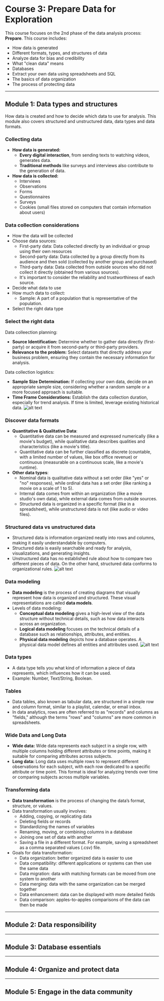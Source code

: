 # Course 3: Prepare Data for Exploration

This course focuses on the 2nd phase of the data analysis process: **Prepare**. This course includes:
- How data is generated 
- Different formats, types, and structures of data
- Analyze data for bias and credibility
- What "clean data" means
- Databases
- Extract your own data using spreadsheets and SQL
- The basics of data organization
- The process of protecting data

----
## Module 1: Data types and structures

How data is created and how to decide which data to use for analysis. This module also covers structured and unstructured data, data types and data formats.

### Collecting data
- **How data is generated:**
    - **Every digital interaction**, from sending texts to watching videos, generates data.
    - **Traditional methods** like surveys and interviews also contribute to the generation of data.
- **How data is collected:**
    - Interviews
    - Observations
    - Forms
    - Questionnaires
    - Surveys
    - Cookies (small files stored on computers that contain information about users)

### Data collection considerations
- How the data will be collected
- Choose data sources:
    - First-party data: Data collected directly by an individual or group using their own resources
    - Second-party data: Data collected by a group directly from its audience and then sold (collected by another group and purchased)
    - Third-party data: Data collected from outside sources who did not collect it directly (obtained from various sources).
    - It's important to consider the reliability and trustworthiness of each source.
- Decide what data to use
- How much data to collect:
    - Sample: A part of a population that is representative of the population.
- Select the right data type

### Select the right data

Data colleection planning:
- **Source Identification:** Determine whether to gather data directly (first-party) or acquire it from second-party or third-party providers.
- **Relevance to the problem:** Select datasets that directly address your business problem, ensuring they contain the necessary information for analysis.

Data collection logistics:
- **Sample Size Determination:** If collecting your own data, decide on an appropriate sample size, considering whether a random sample or a more focused approach is suitable.
- **Time Frame Considerations:** Establish the data collection duration, especially for trend analysis. If time is limited, leverage existing historical data.
![alt text](image-1.png)

### Discover data formats
- **Quantitative & Qualitative Data**:
    - Quantitative data can be measured and expressed numerically (like a movie's budget), while qualitative data describes qualities and characteristics (like a movie's title).
    - Quantitative data can be further classified as discrete (countable, with a limited number of values, like box office revenue) or continuous (measurable on a continuous scale, like a movie's runtime).
- **Other data types**:
    - Nominal data is qualitative data without a set order (like "yes" or "no" responses), while ordinal data has a set order (like ranking a movie on a scale of 1 to 5).
    - Internal data comes from within an organization (like a movie studio's own data), while external data comes from outside sources.
    - Structured data is organized in a specific format (like in a spreadsheet), while unstructured data is not (like audio or video files).

### Structured data vs unstructured data
- Structured data is information organized neatly into rows and columns, making it easily understandable by computers.
- Structured data is easily searchable and ready for analysis, visualizations, and generating insights.
- Unstructured data has no established rule about how to compare two different pieces of data. On the other hand, structured data conforms to organizational rules.
![alt text](image-2.png)

### Data modeling
- **Data modeling** is the process of creating diagrams that visually represent how data is organized and structured.  These visual representations are called **data models**. 
- Levels of data modeling:
    - **Conceptual data modeling** gives a high-level view of the data structure without technical details, such as how data interacts across an organization. 
    - **Logical data modeling** focuses on the technical details of a database such as relationships, attributes, and entities.
    - **Physical data modeling** depicts how a database operates. A physical data model defines all entities and attributes used. 
    ![alt text](image-3.png)

### Data types
- A data type tells you what kind of information a piece of data represents, which influences how it can be used.
- Example: Number, Text/String, Boolean.

### Tables
- Data tables, also known as tabular data, are structured in a simple row and column format, similar to a playlist, calendar, or email inbox.
- In data analytics, rows are often referred to as "records" and columns as "fields," although the terms "rows" and "columns" are more common in spreadsheets.

### Wide Data and Long Data
- **Wide data:** Wide data represents each subject in a single row, with multiple columns holding different attributes or time points, making it suitable for comparing attributes across subjects.
- **Long data:** Long data uses multiple rows to represent different observations for each subject, with each row dedicated to a specific attribute or time point. This format is ideal for analyzing trends over time or comparing subjects across multiple variables.

### Transforming data
- **Data transformation** is the process of changing the data’s format, structure, or values. 
- Data transformation usually involves:
    - Adding, copying, or replicating data 
    - Deleting fields or records 
    - Standardizing the names of variables
    - Renaming, moving, or combining columns in a database
    - Joining one set of data with another
    - Saving a file in a different format. For example, saving a spreadsheet as a comma separated values (.csv) file.
- Goals for data transformation:
    - Data organization: better organized data is easier to use
    - Data compatibility: different applications or systems can then use the same data
    - Data migration: data with matching formats can be moved from one system to another
    - Data merging: data with the same organization can be merged together
    - Data enhancement: data can be displayed with more detailed fields 
    - Data comparison: apples-to-apples comparisons of the data can then be made 

































----
## Module 2: Data responsibility

----
## Module 3: Database essentials

----
## Module 4: Organize and protect data

----
## Module 5: Engage in the data community